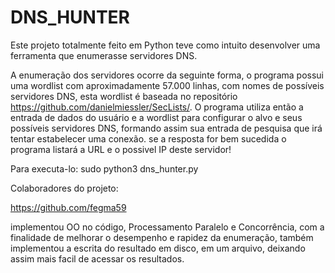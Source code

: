 # DNS_HUNTER
Este projeto totalmente feito em Python teve como intuito desenvolver uma ferramenta que enumerasse servidores DNS.

A enumeração dos servidores ocorre da seguinte forma, o programa possui uma wordlist com aproximadamente 57.000 linhas, com nomes de
possíveis servidores DNS, esta wordlist é baseada no repositório https://github.com/danielmiessler/SecLists/. O programa utiliza então
a entrada de dados do usuário e a wordlist para configurar o alvo e seus possíveis servidores DNS, formando assim sua entrada de pesquisa
que irá tentar estabelecer uma conexão. se a resposta for bem sucedida o programa listará a URL e o possivel IP deste servidor!

Para executa-lo: sudo python3 dns_hunter.py

Colaboradores do projeto:

https://github.com/fegma59

implementou OO no código, Processamento Paralelo e Concorrência, com a finalidade de melhorar o desempenho e rapidez da enumeração, também implementou a escrita     do resultado em disco, em um arquivo, deixando assim mais facil de acessar os resultados. 
